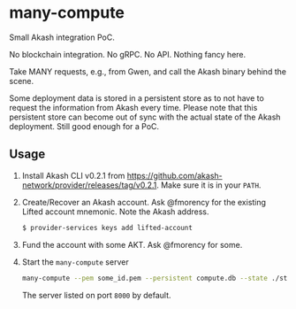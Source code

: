 # many-compute

Small Akash integration PoC. 

No blockchain integration.
No gRPC. 
No API.
Nothing fancy here.

Take MANY requests, e.g., from Gwen, and call the Akash binary behind the scene. 

Some deployment data is stored in a persistent store as to not have to request the information from Akash every time.
Please note that this persistent store can become out of sync with the actual state of the Akash deployment.
Still good enough for a PoC.

## Usage 

1. Install Akash CLI v0.2.1 from https://github.com/akash-network/provider/releases/tag/v0.2.1. Make sure it is in your `PATH`.

1. Create/Recover an Akash account. Ask @fmorency for the existing Lifted account mnemonic. Note the Akash address.
    ```bash
    $ provider-services keys add lifted-account
    ```

1. Fund the account with some AKT. Ask @fmorency for some.
1. Start the `many-compute` server
    ```bash
    many-compute --pem some_id.pem --persistent compute.db --state ./staging/compute_state.json5 [AKASH_WALLET_ADDRESS]
    ```

    The server listed on port `8000` by default.
